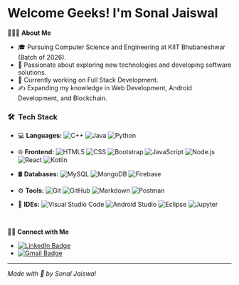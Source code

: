 <!--
**Sonal-Jaiswal/Sonal-Jaiswal** is a ✨ _special_ ✨ repository because its `README.md` (this file) appears on your GitHub profile.

Here are some ideas to get you started:

- 🔭 I’m currently working on ...
- 🌱 I’m currently learning ...
- 👯 I’m looking to collaborate on ...
- 🤔 I’m looking for help with ...
- 💬 Ask me about ...
- 📫 How to reach me: ...
- 😄 Pronouns: ...
- ⚡ Fun fact: ...

- 🏆 **Competitive Programming:**
  ![LeetCode](https://img.shields.io/badge/-LeetCode-333333?style=flat&logo=leetcode)
  ![CodeChef](https://img.shields.io/badge/-CodeChef-333333?style=flat&logo=codechef)
-->

# Welcome Geeks! I'm Sonal Jaiswal

👨🏻‍💻 **About Me**
- 🎓 Pursuing Computer Science and Engineering at KIIT Bhubaneshwar (Batch of 2026).
- 🧐 Passionate about exploring new technologies and developing software solutions.
- 💼 Currently working on Full Stack Development.
- ✍️ Expanding my knowledge in Web Development, Android Development, and Blockchain.

<h3> 🛠 &nbsp;Tech Stack</h3>

- 💻 **Languages:** 
  ![C++](https://img.shields.io/badge/-C++-333333?style=flat&logo=cplusplus&logoColor=00599C)
  ![Java](https://img.shields.io/badge/-Java-333333?style=flat&logo=java)
  ![Python](https://img.shields.io/badge/-Python-333333?style=flat&logo=python&logoColor=#F4F006)
  
- 🌐 **Frontend:**
  ![HTML5](https://img.shields.io/badge/-HTML5-333333?style=flat&logo=HTML5)
  ![CSS](https://img.shields.io/badge/-CSS-333333?style=flat&logo=CSS3&logoColor=1572B6)
  ![Bootstrap](https://img.shields.io/badge/-Bootstrap-333333?style=flat&logo=bootstrap&logoColor=563D7C)
  ![JavaScript](https://img.shields.io/badge/-JavaScript-333333?style=flat&logo=javascript)
  ![Node.js](https://img.shields.io/badge/-Node.js-333333?style=flat&logo=node.js)
  ![React](https://img.shields.io/badge/-React-333333?style=flat&logo=react)
  ![Kotlin](https://img.shields.io/badge/-Kotlin-333333?style=flat&logo=kotlin)

- 🛢 **Databases:**
  ![MySQL](https://img.shields.io/badge/-MySQL-333333?style=flat&logo=mysql)
  ![MongoDB](https://img.shields.io/badge/-MongoDB-333333?style=flat&logo=mongodb)
  ![Firebase](https://img.shields.io/badge/-Firebase-333333?style=flat&logo=firebase)

- ⚙️ **Tools:**
  ![Git](https://img.shields.io/badge/-Git-333333?style=flat&logo=git)
  ![GitHub](https://img.shields.io/badge/-GitHub-333333?style=flat&logo=github)
  ![Markdown](https://img.shields.io/badge/-Markdown-333333?style=flat&logo=markdown)
  ![Postman](https://img.shields.io/badge/-Postman-333333?style=flat&logo=postman)

- 🔧 **IDEs:**
  ![Visual Studio Code](https://img.shields.io/badge/-Visual%20Studio%20Code-333333?style=flat&logo=visual-studio-code&logoColor=007ACC)
  ![Android Studio](https://img.shields.io/badge/-Android%20Studio-333333?style=flat&logo=androidstudio&logoColor=#91FB97)
  ![Eclipse](https://img.shields.io/badge/-Eclipse-333333?style=flat&logo=eclipse-ide&logoColor=2C2255)
  ![Jupyter](https://img.shields.io/badge/-Jupyter-333333?style=flat&logo=jupyter)


<br/>

🤝🏻 **Connect with Me**
- [![LinkedIn Badge](https://img.shields.io/badge/-Sonal%20Jaiswal-blue?style=flat-square&logo=Linkedin&logoColor=white&link=https://www.linkedin.com/in/sonal-jaiswal/)](https://www.linkedin.com/in/sonal-jaiswal1103/)
- [![Gmail Badge](https://img.shields.io/badge/-22051285@kiit.ac.in-c14438?style=flat-square&logo=Gmail&logoColor=white&link=mailto:22051285@kiit.ac.in)](mailto:22051285@kiit.ac.in)

---

*Made with 💙 by Sonal Jaiswal*
